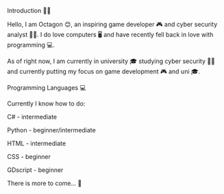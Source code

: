Introduction 💁‍♂️

Hello, I am Octagon 😊, an inspiring game developer 🎮 and cyber security analyst 🧑‍💻. I do love computers 🖥️ and have recently fell back in love with programming 💻. 

As of right now, I am currently in university 🎓 studying cyber security 🧑‍💻 and currently putting my focus on game development 🎮 and uni 🎓.

Programming Languages 💻

Currently I know how to do:

C# - intermediate

Python - beginner/intermediate

HTML - intermediate

CSS - beginner

GDscript - beginner

There is more to come... 👀
